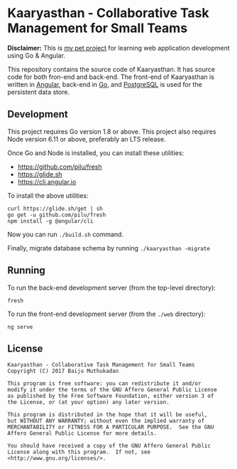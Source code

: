# Kaaryasthan - Collaborative Task Management for Small Teams

**Disclaimer:** This is [my pet project] for learning web application
development using Go & Angular.

This repository contains the source code of Kaaryasthan.  It has
source code for both fron-end and back-end.  The front-end of
Kaaryasthan is written in [Angular], back-end in [Go], and
[PostgreSQL] is used for the persistent data store.

## Development

This project requires Go version 1.8 or above.  This project also
requires Node version 6.11 or above, preferably an LTS release.

Once Go and Node is installed, you can install these utilities:

- <https://github.com/pilu/fresh>
- <https://glide.sh>
- <https://cli.angular.io>

To install the above utilities:

    curl https://glide.sh/get | sh
    go get -u github.com/pilu/fresh
    npm install -g @angular/cli

Now you can run `./build.sh` command.

Finally, migrate database schema by running `./kaaryasthan -migrate`

## Running

To run the back-end development server (from the top-level directory):

    fresh

To run the front-end development server (from the `./web` directory):

    ng serve

## License

    Kaaryasthan - Collaborative Task Management for Small Teams
    Copyright (C) 2017 Baiju Muthukadan

    This program is free software: you can redistribute it and/or
    modify it under the terms of the GNU Affero General Public License
    as published by the Free Software Foundation, either version 3 of
    the License, or (at your option) any later version.

    This program is distributed in the hope that it will be useful,
    but WITHOUT ANY WARRANTY; without even the implied warranty of
    MERCHANTABILITY or FITNESS FOR A PARTICULAR PURPOSE.  See the GNU
    Affero General Public License for more details.

    You should have received a copy of the GNU Affero General Public
    License along with this program.  If not, see
    <http://www.gnu.org/licenses/>.

[my pet project]: https://team-coder.com/pet-project
[Go version 1.8]: https://golang.org
[Node version 6.11]: https://nodejs.org/en
[Angular]: https://angular.io
[Go]: https://golang.org
[PostgreSQL]: https://www.postgresql.org

